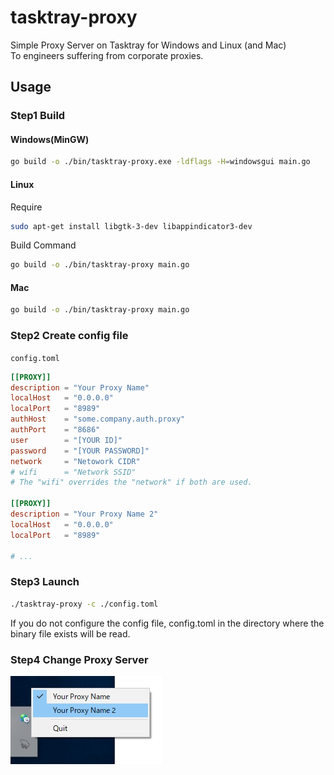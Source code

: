 tasktray-proxy
===============

Simple Proxy Server on Tasktray for Windows and Linux (and Mac)  
To engineers suffering from corporate proxies.

## Usage

### Step1 Build

#### Windows(MinGW)
```bash
go build -o ./bin/tasktray-proxy.exe -ldflags -H=windowsgui main.go
```

#### Linux
Require
```bash
sudo apt-get install libgtk-3-dev libappindicator3-dev
```

Build Command
```bash
go build -o ./bin/tasktray-proxy main.go
```

#### Mac
```bash
go build -o ./bin/tasktray-proxy main.go
```


### Step2 Create config file
`config.toml`

```toml
[[PROXY]]
description = "Your Proxy Name"
localHost   = "0.0.0.0"
localPort   = "8989"
authHost    = "some.company.auth.proxy"
authPort    = "8686"
user        = "[YOUR ID]"
password    = "[YOUR PASSWORD]"
network     = "Netowork CIDR"
# wifi      = "Network SSID"
# The "wifi" overrides the "network" if both are used.

[[PROXY]]
description = "Your Proxy Name 2"
localHost   = "0.0.0.0"
localPort   = "8989"

# ...
```

### Step3 Launch
```bash
./tasktray-proxy -c ./config.toml
```

If you do not configure the config file, config.toml in the directory where the binary file exists will be read.
### Step4 Change Proxy Server
![Usage](./image/image.jpg)

